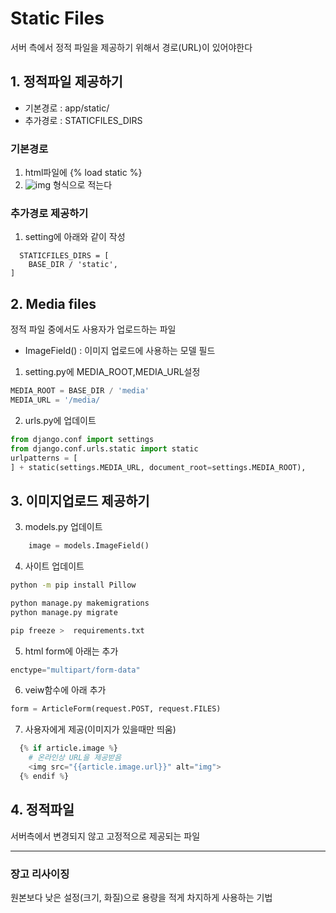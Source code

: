 # Static Files
서버 측에서
정적 파일을 제공하기 위해서 경로(URL)이 있어야한다

## 1. 정적파일 제공하기
- 기본경로 : app/static/
- 추가경로 : STATICFILES_DIRS

### 기본경로
1. html파일에 {% load static %}
2. <img src="{% static 'articles/sample-1.png' %}" alt="img"> 형식으로 적는다

### 추가경로 제공하기
1. setting에 아래와 같이 작성
```
  STATICFILES_DIRS = [
    BASE_DIR / 'static',
]
```

## 2. Media files
정적 파일 중에서도 사용자가 업로드하는 파일

- ImageField() : 이미지 업로드에 사용하는 모델 필드

1. setting.py에 MEDIA_ROOT,MEDIA_URL설정
```py
MEDIA_ROOT = BASE_DIR / 'media'
MEDIA_URL = '/media/
```
2. urls.py에 업데이트
```py
from django.conf import settings
from django.conf.urls.static import static
urlpatterns = [
] + static(settings.MEDIA_URL, document_root=settings.MEDIA_ROOT),
```

## 3. 이미지업로드 제공하기
3. models.py 업데이트
```py
    image = models.ImageField()
```
4. 사이트 업데이트
```bash
python -m pip install Pillow

python manage.py makemigrations
python manage.py migrate

pip freeze >  requirements.txt
```

5. html form에 아래는 추가
```py
enctype="multipart/form-data"
```

6. veiw함수에 아래 추가
```py
form = ArticleForm(request.POST, request.FILES)
```

7. 사용자에게 제공(이미지가 있을때만 띄움)
```py
  {% if article.image %}
    # 온라인상 URL을 제공받음
    <img src="{{article.image.url}}" alt="img">
  {% endif %} 
```

## 4. 정적파일
서버측에서 변경되지 않고 고정적으로 제공되는 파일


---
### 장고 리사이징
원본보다 낮은 설정(크기, 화질)으로 용량을 적게 차지하게 사용하는 기법
